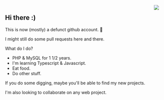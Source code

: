 <img align='right' src="https://github-readme-stats.vercel.app/api?username=typicalname0&show_icons=true">

## Hi there :)
This is now (mostly) a defunct github account. :lemon:

I might still do some pull requests here and there.

What do I do?
- PHP & MySQL for 1 1/2 years.
- I'm learning Typescript & Javascript.
- Eat food.
- Do other stuff.

If you do some digging, maybe you'll be able to find my new projects.

I'm also looking to collaborate on any web project.
